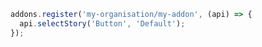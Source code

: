```js filename="my-addon/src/manager.js|ts" renderer="common" language="js"
addons.register('my-organisation/my-addon', (api) => {
  api.selectStory('Button', 'Default');
});
```

